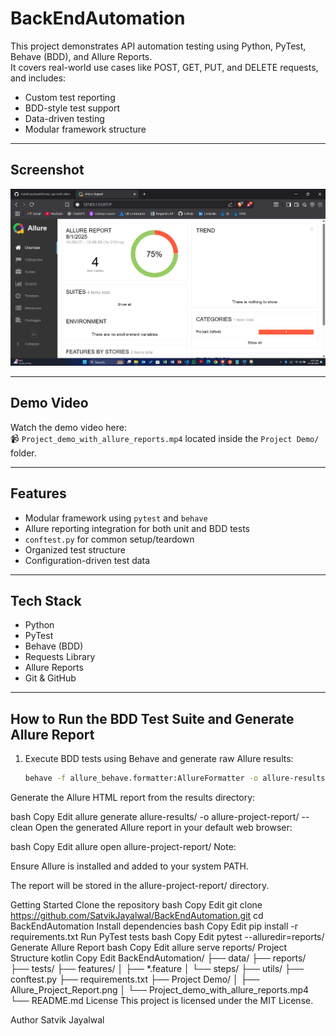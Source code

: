 # BackEndAutomation

This project demonstrates API automation testing using Python, PyTest, Behave (BDD), and Allure Reports.  
It covers real-world use cases like POST, GET, PUT, and DELETE requests, and includes:

- Custom test reporting
- BDD-style test support
- Data-driven testing
- Modular framework structure

---

## Screenshot

![Allure Report Screenshot](Project%20Demo/Allure_Project_Report.png)

---

## Demo Video

Watch the demo video here:  
📹 `Project_demo_with_allure_reports.mp4` located inside the `Project Demo/` folder.

---

## Features

- Modular framework using `pytest` and `behave`
- Allure reporting integration for both unit and BDD tests
- `conftest.py` for common setup/teardown
- Organized test structure
- Configuration-driven test data

---

## Tech Stack

- Python
- PyTest
- Behave (BDD)
- Requests Library
- Allure Reports
- Git & GitHub

---

## How to Run the BDD Test Suite and Generate Allure Report

1. Execute BDD tests using Behave and generate raw Allure results:
   ```bash
   behave -f allure_behave.formatter:AllureFormatter -o allure-results/ features/
Generate the Allure HTML report from the results directory:

bash
Copy
Edit
allure generate allure-results/ -o allure-project-report/ --clean
Open the generated Allure report in your default web browser:

bash
Copy
Edit
allure open allure-project-report/
Note:

Ensure Allure is installed and added to your system PATH.

The report will be stored in the allure-project-report/ directory.

Getting Started
Clone the repository
bash
Copy
Edit
git clone https://github.com/SatvikJayalwal/BackEndAutomation.git
cd BackEndAutomation
Install dependencies
bash
Copy
Edit
pip install -r requirements.txt
Run PyTest tests
bash
Copy
Edit
pytest --alluredir=reports/
Generate Allure Report
bash
Copy
Edit
allure serve reports/
Project Structure
kotlin
Copy
Edit
BackEndAutomation/
├── data/
├── reports/
├── tests/
├── features/
│   ├── *.feature
│   └── steps/
├── utils/
├── conftest.py
├── requirements.txt
├── Project Demo/
│   ├── Allure_Project_Report.png
│   └── Project_demo_with_allure_reports.mp4
└── README.md
License
This project is licensed under the MIT License.

Author
Satvik Jayalwal
